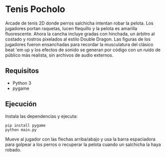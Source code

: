 # Tenis Pocholo

Arcade de tenis 2D donde perros salchicha intentan robar la pelota. Los jugadores
portan raquetas, lucen flequillo y la pelota es amarilla fluorescente. Ahora la
cancha incluye gradas con hinchada, un árbitro al costado y rostros pixelados
al estilo Double Dragon. Las figuras de los jugadores fueron ensanchadas para
recordar la musculatura del clásico beat 'em up y los efectos de sonido se
generan por código con un ruido de público más realista, sin archivos de audio
externos.

## Requisitos
- Python 3
- pygame

## Ejecución
Instala las dependencias y ejecuta:

```
pip install pygame
python main.py
```

Mueve al jugador con las flechas arriba/abajo y usa la barra espaciadora para
golpear a los perros o recuperar la pelota cuando un salchicha la haya robado.
